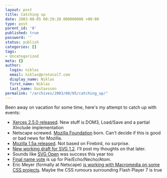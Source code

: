 ```yaml
---
layout: post
title: Catching up
date: 2003-08-05 00:29:20.000000000 +00:00
type: post
parent_id: '0'
published: true
password: ''
status: publish
categories: []
tags:
- Uncategorized
meta: {}
author:
  login: niklas
  email: niklas@protocol7.com
  display_name: Niklas
  first_name: Niklas
  last_name: Gustavsson
permalink: "/archives/2003/08/05/catching_up/"
---
```

Been away on vacation for some time, here's my attempt to catch up with events:

- [Xerces 2.5.0 released](http://jakarta.apache.org/site/elsewhere.html#20030731.1). New stuff is DOM3, Load/Save and a partial XInclude implementation
- Netscape screwed. [Mozilla Foundation](http://www.mozillafoundation.org/) born. Can't decide if this is good or bad news for Mozilla.
- [Mozilla 1.5a released](http://mozilla.org/releases/#1.5a). Not based on Firebird, no surprise.
- [New working draft for SVG 1.2](http://www.w3.org/TR/2003/WD-SVG12-20030715/). I'll post my thoughts on that later.
- Sounds like [SVG Open](http://www.svgopen.org/) was success this year too
- [Final name vote](http://www.intertwingly.net/wiki/pie/NameFinalVote) is up for Pie/Echo/Necho/Atom.
- Eric Meyer (formally at Netscape) [is working with Macromedia on some CSS projects](http://www.meyerweb.com/eric/thoughts/2003c.html#t20030801). Maybe the CSS rumours surrounding Flash Player 7 is true
